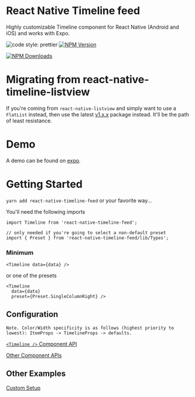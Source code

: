 <!-- @format -->

# React Native Timeline feed

Highly customizable Timeline component for React Native (Android and iOS) and works with Expo.

![code style: prettier](https://img.shields.io/badge/code_style-prettier-ff69b4.svg?style=flat-square)
[![NPM Version](https://img.shields.io/npm/v/react-native-timeline-feed.svg?style=flat)](https://www.npmjs.com/package/react-native-timeline-feed)

[![NPM Downloads](https://img.shields.io/npm/dt/react-native-timeline-feed.svg?style=flat)](https://www.npmjs.com/package/react-native-timeline-feed)

# Migrating from react-native-timeline-listview

If you're coming from `react-native-listview` and simply want to use a `FlatList` instead, then use the latest [v1.x.x](https://github.com/Johan-dutoit/react-native-timeline-feed/tree/1.0.1) package instead. It'll be the path of least resistance.

# Demo

A demo can be found on [expo](https://snack.expo.io/@johan-dev/react-native-timeline-feed@2.0.1).

# Getting Started

`yarn add react-native-timeline-feed` or your favorite way...

You'll need the following imports

```
import Timeline from 'react-native-timeline-feed';

// only needed if you're going to select a non-default preset
import { Preset } from 'react-native-timeline-feed/lib/Types';
```

### Minimum

```
<Timeline data={data} />
```

or one of the presets

```
<Timeline
  data={data}
  preset={Preset.SingleColumnRight} />
```

## Configuration

```
Note. Color/Width specificity is as follows (highest priority to lowest): ItemProps -> TimelineProps -> defaults.
```

[`<Timeline />` Component API](docs/timeline.md)

[Other Component APIs](docs/components.md)

## Other Examples

[Custom Setup](examples/custom.md)
